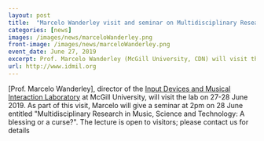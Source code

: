 ```yaml
---
layout: post
title:  "Marcelo Wanderley visit and seminar on Multidisciplinary Research in Music"
categories: [news]
images: /images/news/marceloWanderley.png
front-image: /images/news/marceloWanderley.png
event_date: June 27, 2019
excerpt: Prof. Marcelo Wanderley (McGill University, CDN) will visit the lab on 27 June and will give a seminar on 28 June
url: http://www.idmil.org
---
```


[Prof. Marcelo Wanderley], director of the [Input Devices and Musical Interaction Laboratory](http://www.idmil.org) 
at McGill University, will visit the lab on 27-28 June 2019. As part of this visit, Marcelo will give a seminar 
at 2pm on 28 June entitled "Multidisciplinary Research in Music, Science and Technology: A blessing or a curse?". 
The lecture is open to visitors; please contact us for details
